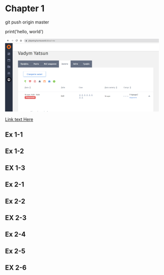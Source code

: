 # Chapter 1
git push origin master

print('hello, world')

![attedees](2022-08-16_13h36_36.png)

[Link text Here](https://www.google.com/)

## Ex 1-1

## Ex 1-2

## EX 1-3

## Ex 2-1

## Ex 2-2

## EX 2-3

## Ex 2-4

## Ex 2-5

## EX 2-6
